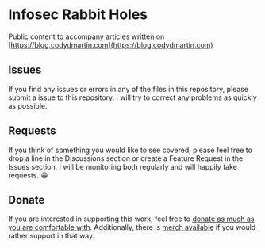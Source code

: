 # Infosec Rabbit Holes

Public content to accompany articles written on [https://blog.codydmartin.com](https://blog.codydmartin.com)

## Issues

If you find any issues or errors in any of the files in this repository, please submit a issue to this repository. I will try to correct any problems as quickly as possible.

## Requests

If you think of something you would like to see covered, please feel free to drop a line in the Discussions section or create a Feature Request in the Issues section. I will be monitoring both regularly and will happily take requests. 😁

## Donate

If you are interested in supporting this work, feel free to [donate as much as you are comfortable with](https://buy.stripe.com/6oE01X2MPdN209O3cc). Additionally, there is [merch available](https://infosec-rabbit-holes.myspreadshop.com/) if you would rather support in that way.
